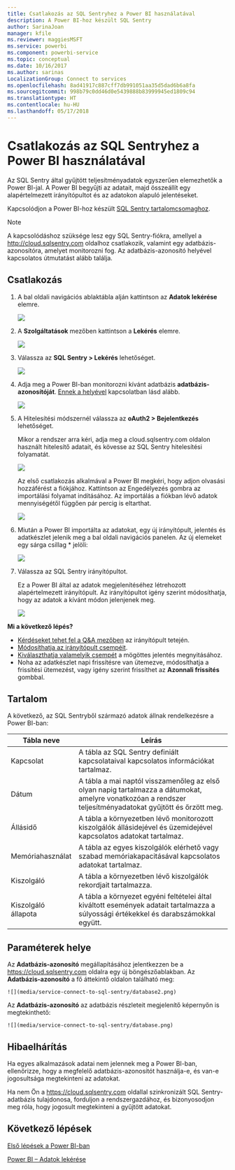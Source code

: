 ```yaml
---
title: Csatlakozás az SQL Sentryhez a Power BI használatával
description: A Power BI-hoz készült SQL Sentry
author: SarinaJoan
manager: kfile
ms.reviewer: maggiesMSFT
ms.service: powerbi
ms.component: powerbi-service
ms.topic: conceptual
ms.date: 10/16/2017
ms.author: sarinas
LocalizationGroup: Connect to services
ms.openlocfilehash: 8ad41917c887cff7db991051aa35d5dad6b6a8fa
ms.sourcegitcommit: 998b79c0dd46d0e5439888b83999945ed1809c94
ms.translationtype: HT
ms.contentlocale: hu-HU
ms.lasthandoff: 05/17/2018
---
```

# <a name="connect-to-sql-sentry-with-power-bi"></a>Csatlakozás az SQL Sentryhez a Power BI használatával
Az SQL Sentry által gyűjtött teljesítményadatok egyszerűen elemezhetők a Power BI-jal. A Power BI begyűjti az adatait, majd összeállít egy alapértelmezett irányítópultot és az adatokon alapuló jelentéseket.

Kapcsolódjon a Power BI-hoz készült [SQL Sentry tartalomcsomaghoz](https://app.powerbi.com/groups/me/getdata/services/sql-sentry).

>[!NOTE]
>A kapcsolódáshoz szüksége lesz egy SQL Sentry-fiókra, amellyel a http://cloud.sqlsentry.com oldalhoz csatlakozik, valamint egy adatbázis-azonosítóra, amelyet monitorozni fog.  Az adatbázis-azonosító helyével kapcsolatos útmutatást alább találja.

## <a name="how-to-connect"></a>Csatlakozás
1. A bal oldali navigációs ablaktábla alján kattintson az **Adatok lekérése** elemre.
   
   ![](media/service-connect-to-sql-sentry/pbi_getdata.png)
2. A **Szolgáltatások** mezőben kattintson a **Lekérés** elemre.
   
   ![](media/service-connect-to-sql-sentry/pbi_getservices.png) 
3. Válassza az **SQL Sentry \> Lekérés** lehetőséget.
   
   ![](media/service-connect-to-sql-sentry/sqlsentry.png)
4. Adja meg a Power BI-ban monitorozni kívánt adatbázis **adatbázis-azonosítóját**. [Ennek a helyével](#FindingParams) kapcsolatban lásd alább.
   
   ![](media/service-connect-to-sql-sentry/img2400.png)
5. A Hitelesítési módszernél válassza az **oAuth2 \> Bejelentkezés** lehetőséget.
   
   Mikor a rendszer arra kéri, adja meg a cloud.sqlsentry.com oldalon használt hitelesítő adatait, és kövesse az SQL Sentry hitelesítési folyamatát.
   
   ![](media/service-connect-to-sql-sentry/img6400.png)
   
   Az első csatlakozás alkalmával a Power BI megkéri, hogy adjon olvasási hozzáférést a fiókjához. Kattintson az Engedélyezés gombra az importálási folyamat indításához.  Az importálás a fiókban lévő adatok mennyiségétől függően pár percig is eltarthat.
   
   ![](media/service-connect-to-sql-sentry/img7400.png)
6. Miután a Power BI importálta az adatokat, egy új irányítópult, jelentés és adatkészlet jelenik meg a bal oldali navigációs panelen. Az új elemeket egy sárga csillag \* jelöli:
   
   ![](media/service-connect-to-sql-sentry/img8200.png)
7. Válassza az SQL Sentry irányítópultot.
   
   Ez a Power BI által az adatok megjelenítéséhez létrehozott alapértelmezett irányítópult. Az irányítópultot igény szerint módosíthatja, hogy az adatok a kívánt módon jelenjenek meg.
   
   ![](media/service-connect-to-sql-sentry/img9dashboard800.png)

**Mi a következő lépés?**

* [Kérdéseket tehet fel a Q&A mezőben](power-bi-q-and-a.md) az irányítópult tetején.
* [Módosíthatja az irányítópult csempéit](service-dashboard-edit-tile.md).
* [Kiválaszthatja valamelyik csempét](service-dashboard-tiles.md) a mögöttes jelentés megnyitásához.
* Noha az adatkészlet napi frissítésre van ütemezve, módosíthatja a frissítési ütemezést, vagy igény szerint frissíthet az **Azonnali frissítés** gombbal.

## <a name="whats-included"></a>Tartalom
A következő, az SQL Sentryből származó adatok állnak rendelkezésre a Power BI-ban:

| Tábla neve | Leírás |
| --- | --- |
| Kapcsolat |A tábla az SQL Sentry definiált kapcsolataival kapcsolatos információkat tartalmaz. |
| Dátum<br /> |A tábla a mai naptól visszamenőleg az első olyan napig tartalmazza a dátumokat, amelyre vonatkozóan a rendszer teljesítményadatokat gyűjtött és őrzött meg. |
| Állásidő<br /> |A tábla a környezetben lévő monitorozott kiszolgálók állásidejével és üzemidejével kapcsolatos adatokat tartalmaz. |
| Memóriahasználat<br /> |A tábla az egyes kiszolgálók elérhető vagy szabad memóriakapacitásával kapcsolatos adatokat tartalmaz.<br /> |
| Kiszolgáló<br /> |A tábla a környezetben lévő kiszolgálók rekordjait tartalmazza. |
| Kiszolgáló állapota<br /> |A tábla a környezet egyéni feltételei által kiváltott események adatait tartalmazza a súlyossági értékekkel és darabszámokkal együtt. |

<a name="FindingParams"></a>

## <a name="finding-parameters"></a>Paraméterek helye
Az **Adatbázis-azonosító** megállapításához jelentkezzen be a <https://cloud.sqlsentry.com> oldalra egy új böngészőablakban.  Az **Adatbázis-azonosító** a fő áttekintő oldalon található meg:

    ![](media/service-connect-to-sql-sentry/database2.png)

Az **Adatbázis-azonosító** az adatbázis részleteit megjelenítő képernyőn is megtekinthető:

    ![](media/service-connect-to-sql-sentry/database.png)


## <a name="troubleshooting"></a>Hibaelhárítás
Ha egyes alkalmazások adatai nem jelennek meg a Power BI-ban, ellenőrizze, hogy a megfelelő adatbázis-azonosítót használja-e, és van-e jogosultsága megtekinteni az adatokat. 

Ha nem Ön a <https://cloud.sqlsentry.com> oldallal szinkronizált SQL Sentry-adatbázis tulajdonosa, forduljon a rendszergazdához, és bizonyosodjon meg róla, hogy jogosult megtekinteni a gyűjtött adatokat.

## <a name="next-steps"></a>Következő lépések
[Első lépések a Power BI-ban](service-get-started.md)

[Power BI – Adatok lekérése](service-get-data.md)

